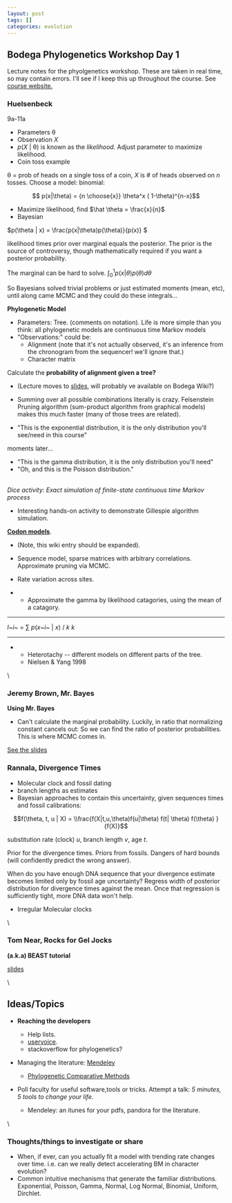 ```yaml
---
layout: post
tags: []
categories: evolution
---
```






 





Bodega Phylogenetics Workshop Day 1
-----------------------------------

Lecture notes for the phyolgenetics workshop. These are taken in real
time, so may contain errors. I'll see if I keep this up throughout the
course. See [course
website.](http://bodegaphylo.wikispot.org/2010_Workshop "http://bodegaphylo.wikispot.org/2010_Workshop")

### Huelsenbeck

9a-11a

-   Parameters θ
-   Observation *X*
-   *p*(*X* | θ) is known as the *likelihood.* Adjust parameter to
    maximize likelihood.
-   Coin toss example

θ = prob of heads on a single toss of a coin, *X* is \# of heads
observed on *n* tosses. Choose a model: binomial:

$$ p(x|\theta) = {n \choose{x}} \theta^x ( 1-\theta)^{n-x}$$

-   Maximize likelihood, find $\hat \theta = \frac{x}{n}$
-   Bayesian

$p(\theta | x) = \frac{p(x|\theta)p(\theta)}{p(x)} $

likelihood times prior over marginal equals the posterior. The prior is
the source of controversy, though mathematically required if you want a
posterior probability.

The marginal can be hard to solve. $\int_0^1 p(x|\theta) p(\theta) d\theta$

So Bayesians solved trivial problems or just estimated moments (mean,
etc), until along came MCMC and they could do these integrals...

**Phylogenetic Model**

-   Parameters: Tree. (comments on notation). Life is more simple than
    you think: all phylogenetic models are continuous time Markov models
-   "Observations:" could be:
    -   Alignment (note that it's not actually observed, it's an
        inference from the chronogram from the sequencer! we'll ignore
        that.)
    -   Character matrix

Calculate the **probability of alignment given a tree?**

-   (Lecture moves to
    [slides](http://bodegaphylo.wikispot.org/Bayesian_Phylogenetics_(Huelsenbeck)_2010 "http://bodegaphylo.wikispot.org/Bayesian_Phylogenetics_(Huelsenbeck)_2010"),
    will probably ve available on Bodega Wiki?)
-   Summing over all possible combinations literally is crazy.
    Felsenstein Pruning algorithm (sum-product algorithm from graphical
    models) makes this much faster (many of those trees are related).

-   "This is the exponential distribution, it is the only distribution
    you'll see/need in this course"

moments later...

-   "This is the gamma distribution, it is the only distribution you'll
    need"
-   "Oh, and this is the Poisson distribution."

\
 *Dice activity: Exact simulation of finite-state continuous time Markov
process*

-   Interesting hands-on activity to demonstrate Gillespie algorithm
    simulation.

[**Codon
models**](http://en.wikipedia.org/wiki/Substitution_model "http://en.wikipedia.org/wiki/Substitution_model").

-   (Note, this wiki entry should be expanded).
-   Sequence model, sparse matrices with arbitrary correlations.
    Approximate pruning via MCMC.
-   Rate variation across sites.

-   -   Approximate the gamma by likelihood catagories, using the mean
        of a catagory.

  ------------ ----- ---------------------------
  *l*~*i*~ =   ∑     *p*(*x*~*i*~ | *x*) / *k*
               *k*   
  ------------ ----- ---------------------------

-   -   Heterotachy -- different models on different parts of the tree.
    -   Nielsen & Yang 1998

\

### Jeremy Brown, Mr. Bayes

**Using Mr. Bayes**

-   Can't calculate the marginal probability. Luckily, in ratio that
    normalizing constant cancels out: So we can find the ratio of
    posterior probabilities. This is where MCMC comes in.

[See the
slides](http://bodegaphylo.wikispot.org/MrBayes_Tutorial_%28Brown%29?sendfile=true&file=Brown_MrBayes_Lecture.pdf&download=true "http://bodegaphylo.wikispot.org/MrBayes_Tutorial_%28Brown%29?sendfile=true&file=Brown_MrBayes_Lecture.pdf&download=true")

### Rannala, Divergence Times

-   Molecular clock and fossil dating
-   branch lengths as estimates
-   Bayesian approaches to contain this uncertainty, given sequences
    times and fossil calibrations:

$$f(\theta, t, u | X) = \\frac{f(X|t,u,\theta)f(u|\theta) f(t| \theta) f(\theta) }{f(X)}$$

substitution rate (clock) *u*, branch length *v*, age *t*.

Prior for the divergence times. Priors from fossils. Dangers of hard
bounds (will confidently predict the wrong answer).

When do you have enough DNA sequence that your divergence estimate
becomes limited only by fossil age uncertainty? Regress width of
posterior distribution for divergence times against the mean. Once that
regression is sufficiently tight, more DNA data won't help.

-   Irregular Molecular clocks

\

### Tom Near, Rocks for Gel Jocks

**(a.k.a) BEAST tutorial**

[slides](http://bodegaphylo.wikispot.org/BEAST_Tutorial_(Near) "http://bodegaphylo.wikispot.org/BEAST_Tutorial_(Near)")

\

Ideas/Topics
------------

-   **Reaching the developers**
    -   Help lists.
    -   [uservoice](http://phylogenetics.uservoice.com/ "http://phylogenetics.uservoice.com/").
    -   stackoverflow for phylogenetics?

-   Managing the literature:
    [Mendeley](http://www.mendeley.com "http://www.mendeley.com")
    -   [Phylogenetic Comparative
        Methods](http://www.mendeley.com/research-papers/collections/1369391/PhylogeneticComparativeMethods/ "http://www.mendeley.com/research-papers/collections/1369391/PhylogeneticComparativeMethods/")

-   Poll faculty for useful software,tools or tricks. Attempt a talk: *5
    minutes, 5 tools to change your life.*
    -   Mendeley: an itunes for your pdfs, pandora for the literature.

\

### Thoughts/things to investigate or share

-   When, if ever, can you actually fit a model with trending rate
    changes over time. i.e. can we really detect accelerating BM in
    character evolution?
-   Common intuitive mechanisms that generate the familiar
    distributions. Exponential, Poisson, Gamma, Normal, Log Normal,
    Binomial, Uniform, Dirchlet.

